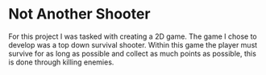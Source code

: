 # Not Another Shooter
For this project I was tasked with creating a 2D game. The game I chose to develop was a top down survival shooter. 
Within this game the player must survive for as long as possible and collect as much points as possible, this is done through killing enemies. 
